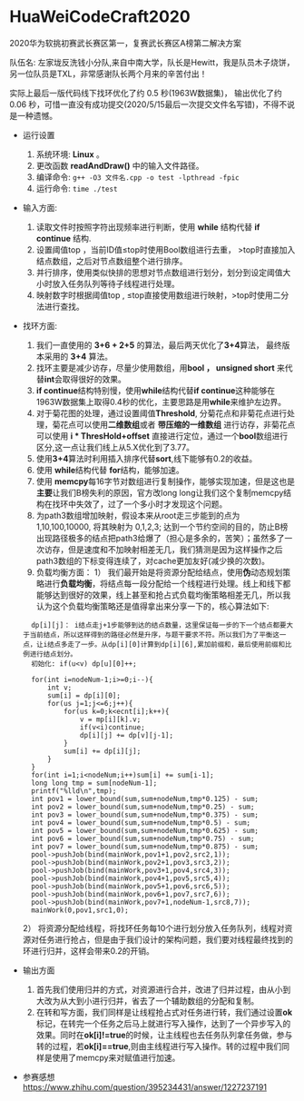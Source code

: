 # HuaWeiCodeCraft2020
2020华为软挑初赛武长赛区第一，复赛武长赛区A榜第二解决方案 

队伍名: 左家垅反洗钱小分队,来自中南大学，队长是Hewitt，我是队员木子烧饼，另一位队员是TXL，非常感谢队长两个月来的辛苦付出！

实际上最后一版代码线下找环优化了约 0.5 秒(1963W数据集)， 输出优化了约 0.06 秒，可惜一直没有成功提交(2020/5/15最后一次提交文件名写错)，不得不说是一种遗憾。

* 运行设置
  1. 系统环境: **Linux** 。
  2. 更改函数 **readAndDraw()** 中的输入文件路径。
  3. 编译命令: ``` g++ -O3 文件名.cpp -o test -lpthread -fpic ```
  4. 运行命令: ``` time ./test ```
  
* 输入方面:
  1. 读取文件时按照字符出现频率进行判断，使用 **while** 结构代替 **if continue** 结构.
  2. 设置阈值top ，当前ID值≤top时使用Bool数组进行去重， >top时直接加入结点数组，之后对节点数组整个进行排序。
  3. 并行排序，使用类似快排的思想对节点数组进行划分，划分到设定阈值大小时放入任务队列等待子线程进行处理。
  4. 映射数字时根据阈值top , ≤top直接使用数组进行映射，>top时使用二分法进行查找。


* 找环方面:
  1. 我们一直使用的 **3+6 + 2+5** 的算法，最后两天优化了**3+4**算法， 最终版本采用的 **3+4** 算法。
  2. 找环主要是减少访存，尽量少使用数组，用**bool ， unsigned short** 来代替**int**会取得很好的效果。
  3. **if continue**结构特别慢，使用**while**结构代替**if continue**这种能够在1963W数据集上取得0.4秒的优化，主要思路是用**while**来维护左边界。
  4. 对于菊花图的处理，通过设置阈值**Threshold**, 分菊花点和非菊花点进行处理，菊花点可以使用**二维数组**或者 **带压缩的一维数组** 进行访存，非菊花点可以使用 **i * ThresHold+offset** 直接进行定位，通过一个**bool**数组进行区分,这一点让我们线上从5.X优化到了3.77。
  5. 使用**3+4**算法时利用插入排序代替**sort**,线下能够有0.2的收益。
  6. 使用 **while**结构代替 **for**结构，能够加速。
  7. 使用 **memcpy**每16字节对数组进行复制操作，能够实现加速，但是这也是**主要**让我们B榜失利的原因，官方改long long让我们这个复制memcpy结构在找环中失效了，过了一个多小时才发现这个问题。
  8. 为path3数组增加映射，假设本来从root走三步能到的点为 1,10,100,10000, 将其映射为 0,1,2,3; 达到一个节约空间的目的，防止B榜出现路径极多的结点把path3给爆了（担心是多余的，苦笑）；虽然多了一次访存，但是速度和不加映射相差无几，我们猜测是因为这样操作之后path3数组的下标变得连续了，对cache更加友好(减少换的次数)。
  9. 负载均衡方面：
    1） 我们最开始是将资源分配给结点，使用**伪**动态规划策略进行**负载均衡**，将结点每一段分配给一个线程进行处理。线上和线下都能够达到很好的效果，线上甚至和抢占式负载均衡策略相差无几，所以我认为这个负载均衡策略还是值得拿出来分享一下的，核心算法如下:
    ```
      dp[i][j]： i结点走j+1步能够到达的结点数量，这里保证每一步的下一个结点都要大于当前结点，所以这样得到的路径必然是升序，与题干要求不符。所以我们为了平衡这一点，让i结点多走了一步。从dp[i][0]计算到dp[i][6],累加前缀和，最后使用前缀和比例进行结点划分。
      初始化: if(u<v) dp[u][0]++;

      for(int i=nodeNum-1;i>=0;i--){
          int v;
          sum[i] = dp[i][0];
          for(us j=1;j<=6;j++){
              for(us k=0;k<ecnt[i];k++){
                  v = mp[i][k].v;
                  if(v<i)continue;
                  dp[i][j] += dp[v][j-1];
              }
              sum[i] += dp[i][j];
          }
      }
      for(int i=1;i<nodeNum;i++)sum[i] += sum[i-1];
      long long tmp = sum[nodeNum-1];
      printf("%lld\n",tmp);
      int pov1 = lower_bound(sum,sum+nodeNum,tmp*0.125) - sum;
      int pov2 = lower_bound(sum,sum+nodeNum,tmp*0.25) - sum;
      int pov3 = lower_bound(sum,sum+nodeNum,tmp*0.375) - sum;
      int pov4 = lower_bound(sum,sum+nodeNum,tmp*0.5) - sum;
      int pov5 = lower_bound(sum,sum+nodeNum,tmp*0.625) - sum;
      int pov6 = lower_bound(sum,sum+nodeNum,tmp*0.75) - sum;
      int pov7 = lower_bound(sum,sum+nodeNum,tmp*0.875) - sum;
      pool->pushJob(bind(mainWork,pov1+1,pov2,src2,1));
      pool->pushJob(bind(mainWork,pov2+1,pov3,src3,2));
      pool->pushJob(bind(mainWork,pov3+1,pov4,src4,3));
      pool->pushJob(bind(mainWork,pov4+1,pov5,src5,4));
      pool->pushJob(bind(mainWork,pov5+1,pov6,src6,5));
      pool->pushJob(bind(mainWork,pov6+1,pov7,src7,6));
      pool->pushJob(bind(mainWork,pov7+1,nodeNum-1,src8,7));
      mainWork(0,pov1,src1,0);
    ```
    2） 将资源分配给线程，将找环任务每10个进行划分放入任务队列，线程对资源对任务进行抢占，但是由于我们设计的架构问题，我们要对线程最终找到的环进行归并，这样会带来0.2的开销。

* 输出方面
  1. 首先我们使用归并的方式，对资源进行合并，改进了归并过程，由从小到大改为从大到小进行归并，省去了一个辅助数组的分配和复制。
  2. 在转和写方面，我们同样是让线程抢占式对任务进行转，我们通过设置**ok**标记，在转完一个任务之后马上就进行写入操作，达到了一个异步写入的效果。同时在**ok[i]!=true**的时候，让主线程也去任务队列拿任务做，参与转的过程，若**ok[i]==true**,则由主线程进行写入操作。转的过程中我们同样是使用了memcpy来对赋值进行加速。

* 参赛感想
  https://www.zhihu.com/question/395234431/answer/1227237191
